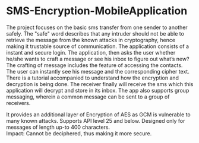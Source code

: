 # SMS-Encryption-MobileApplication
The project focuses on the basic sms transfer from one sender to another safely. The "safe" word
describes that any intruder should not be able to retrieve the message from the known attacks
in cryptography, hence making it trustable source of communication. The application consists of
a instant and secure login. The application, then asks the user whether he/she wants to craft a
message or see his inbox to figure out what’s new? The crafting of message includes the feature of
accessing the contacts. The user can instantly see his message and the corresponding cipher text.
There is a tutorial accompanied to understand how the encryption and decryption is being done. The
receiver finally will receive the sms which this application will decrypt and store in its inbox. The
app also supports group messaging, wherein a common message can be sent to a group of receivers. 

It provides an additional layer of Encryption of AES as GCM is vulnerable to many known attacks.
Supports API level 25 and below. Designed only for messages of length up-to 400 characters.</br>
Impact: Cannot be deciphered, thus making it more secure.
